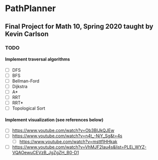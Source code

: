 # PathPlanner
## Final Project for Math 10, Spring 2020 taught by Kevin Carlson

### TODO
#### Implement traversal algorithms
- [ ] DFS
- [ ] BFS
- [ ] Bellman-Ford
- [ ] Dijkstra
- [ ] A*
- [ ] RRT
- [ ] RRT*
- [ ] Topological Sort

#### Implement visualization (see references below)
- [ ] https://www.youtube.com/watch?v=Ob3BIJkQJEw
- [ ] https://www.youtube.com/watch?v=n4t_-NjY_Sg&t=4s
  - [ ] https://www.youtube.com/watch?v=msttfIHHkak
- [ ] https://www.youtube.com/watch?v=VhMJF2Iau4s&list=PLEj_WYZ-VQAOewuCEVzB_JgZgZH_B0-D1
